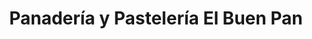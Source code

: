 ---
title: "Panadería y Pastelería El Buen Pan"
url: /guayaquil/panaderia-y-pasteleria-el-buen-pan/
shop: panadería
---